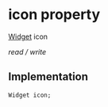 


# icon property







[Widget](https://api.flutter.dev/flutter/widgets/Widget-class.html) icon
  
_<span class="feature">read / write</span>_






## Implementation

```dart
Widget icon;
```







